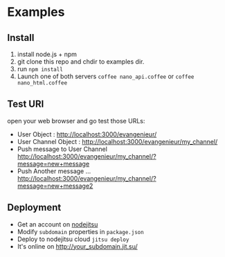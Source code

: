 # Examples

## Install 

1. install node.js + npm 
2. git clone this repo and chdir to examples dir.
3. run `npm install`
3. Launch one of both servers `coffee nano_api.coffee` or `coffee nano_html.coffee`

## Test URI
open your web browser and go test those URLs:

  * User Object : [http://localhost:3000/evangenieur/](http://localhost:3000/evangenieur/)
  * User Channel Object : [http://localhost:3000/evangenieur/my_channel/](http://localhost:3000/evangenieur/my_channel)
  * Push message to User Channel [http://localhost:3000/evangenieur/my_channel/?message=new+message](http://localhost:3000/evangenieur/my_channel/?message=new+message)
  * Push Another message ... [http://localhost:3000/evangenieur/my_channel/?message=new+message2](http://localhost:3000/evangenieur/my_channel/?message=new+message2)

## Deployment

* Get an account on [nodejitsu](http://jit.su)
* Modify `subdomain` properties in `package.json`
* Deploy to nodejitsu cloud `jitsu deploy`
* It's online on http://your_subdomain.jit.su/
